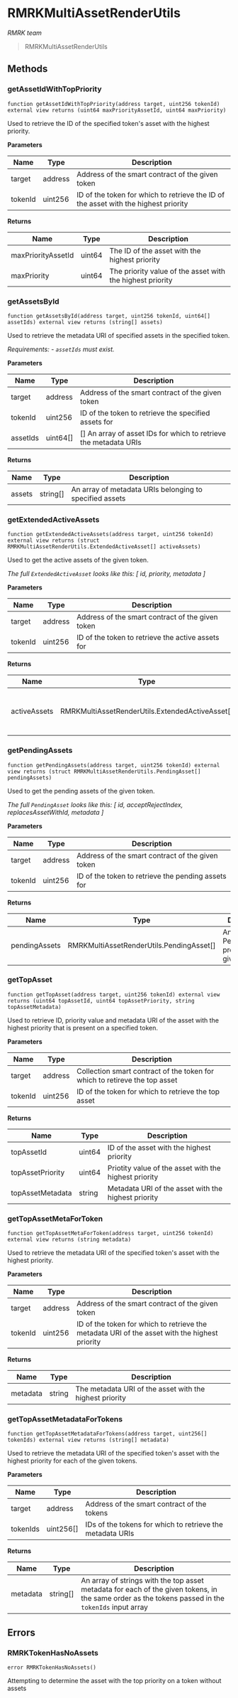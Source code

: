 # RMRKMultiAssetRenderUtils

*RMRK team*

> RMRKMultiAssetRenderUtils





## Methods

### getAssetIdWithTopPriority

```solidity
function getAssetIdWithTopPriority(address target, uint256 tokenId) external view returns (uint64 maxPriorityAssetId, uint64 maxPriority)
```

Used to retrieve the ID of the specified token&#39;s asset with the highest priority.



**Parameters**

| Name | Type | Description |
|---|---|---|
| target | address | Address of the smart contract of the given token |
| tokenId | uint256 | ID of the token for which to retrieve the ID of the asset with the highest priority |

**Returns**

| Name | Type | Description |
|---|---|---|
| maxPriorityAssetId | uint64 | The ID of the asset with the highest priority |
| maxPriority | uint64 | The priority value of the asset with the highest priority |

### getAssetsById

```solidity
function getAssetsById(address target, uint256 tokenId, uint64[] assetIds) external view returns (string[] assets)
```

Used to retrieve the metadata URI of specified assets in the specified token.

*Requirements:  - `assetIds` must exist.*

**Parameters**

| Name | Type | Description |
|---|---|---|
| target | address | Address of the smart contract of the given token |
| tokenId | uint256 | ID of the token to retrieve the specified assets for |
| assetIds | uint64[] | [] An array of asset IDs for which to retrieve the metadata URIs |

**Returns**

| Name | Type | Description |
|---|---|---|
| assets | string[] | An array of metadata URIs belonging to specified assets |

### getExtendedActiveAssets

```solidity
function getExtendedActiveAssets(address target, uint256 tokenId) external view returns (struct RMRKMultiAssetRenderUtils.ExtendedActiveAsset[] activeAssets)
```

Used to get the active assets of the given token.

*The full `ExtendedActiveAsset` looks like this:  [      id,      priority,      metadata  ]*

**Parameters**

| Name | Type | Description |
|---|---|---|
| target | address | Address of the smart contract of the given token |
| tokenId | uint256 | ID of the token to retrieve the active assets for |

**Returns**

| Name | Type | Description |
|---|---|---|
| activeAssets | RMRKMultiAssetRenderUtils.ExtendedActiveAsset[] | An array of ActiveAssets present on the given token |

### getPendingAssets

```solidity
function getPendingAssets(address target, uint256 tokenId) external view returns (struct RMRKMultiAssetRenderUtils.PendingAsset[] pendingAssets)
```

Used to get the pending assets of the given token.

*The full `PendingAsset` looks like this:  [      id,      acceptRejectIndex,      replacesAssetWithId,      metadata  ]*

**Parameters**

| Name | Type | Description |
|---|---|---|
| target | address | Address of the smart contract of the given token |
| tokenId | uint256 | ID of the token to retrieve the pending assets for |

**Returns**

| Name | Type | Description |
|---|---|---|
| pendingAssets | RMRKMultiAssetRenderUtils.PendingAsset[] | An array of PendingAssets present on the given token |

### getTopAsset

```solidity
function getTopAsset(address target, uint256 tokenId) external view returns (uint64 topAssetId, uint64 topAssetPriority, string topAssetMetadata)
```

Used to retrieve ID, priority value and metadata URI of the asset with the highest priority that is  present on a specified token.



**Parameters**

| Name | Type | Description |
|---|---|---|
| target | address | Collection smart contract of the token for which to retireve the top asset |
| tokenId | uint256 | ID of the token for which to retrieve the top asset |

**Returns**

| Name | Type | Description |
|---|---|---|
| topAssetId | uint64 | ID of the asset with the highest priority |
| topAssetPriority | uint64 | Priotity value of the asset with the highest priority |
| topAssetMetadata | string | Metadata URI of the asset with the highest priority |

### getTopAssetMetaForToken

```solidity
function getTopAssetMetaForToken(address target, uint256 tokenId) external view returns (string metadata)
```

Used to retrieve the metadata URI of the specified token&#39;s asset with the highest priority.



**Parameters**

| Name | Type | Description |
|---|---|---|
| target | address | Address of the smart contract of the given token |
| tokenId | uint256 | ID of the token for which to retrieve the metadata URI of the asset with the highest priority |

**Returns**

| Name | Type | Description |
|---|---|---|
| metadata | string | The metadata URI of the asset with the highest priority |

### getTopAssetMetadataForTokens

```solidity
function getTopAssetMetadataForTokens(address target, uint256[] tokenIds) external view returns (string[] metadata)
```

Used to retrieve the metadata URI of the specified token&#39;s asset with the highest priority for each of the given tokens.



**Parameters**

| Name | Type | Description |
|---|---|---|
| target | address | Address of the smart contract of the tokens |
| tokenIds | uint256[] | IDs of the tokens for which to retrieve the metadata URIs |

**Returns**

| Name | Type | Description |
|---|---|---|
| metadata | string[] | An array of strings with the top asset metadata for each of the given tokens, in the same order as the tokens passed in the `tokenIds` input array |




## Errors

### RMRKTokenHasNoAssets

```solidity
error RMRKTokenHasNoAssets()
```

Attempting to determine the asset with the top priority on a token without assets





